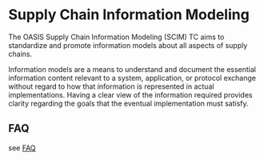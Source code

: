 # Supply Chain Information Modeling

The OASIS Supply Chain Information Modeling (SCIM) TC aims to standardize and promote information models about all aspects of supply chains.

Information models are a means to understand and document the essential information content relevant 
to a system, application, or protocol exchange without regard to how that information is represented in actual implementations. 
Having a clear view of the information required provides clarity regarding the goals that the eventual implementation must satisfy.

## FAQ

see [FAQ](./FAQ.md)
